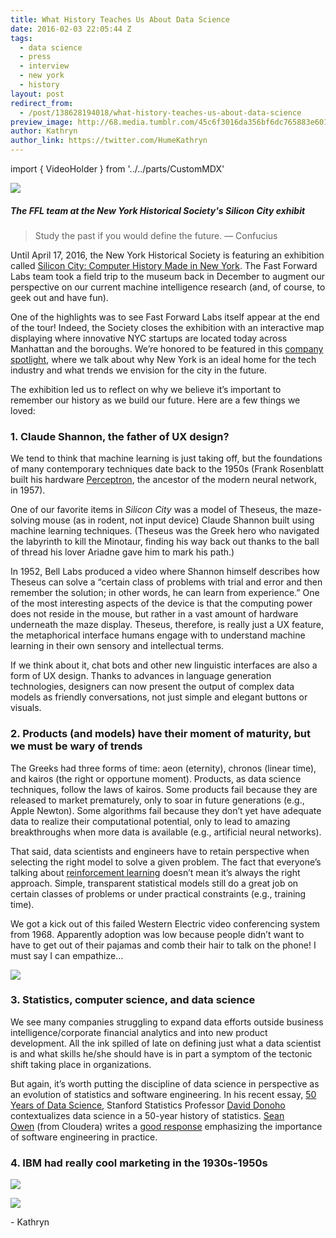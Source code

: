 ```yaml
---
title: What History Teaches Us About Data Science
date: 2016-02-03 22:05:44 Z
tags:
  - data science
  - press
  - interview
  - new york
  - history
layout: post
redirect_from:
  - /post/138628194018/what-history-teaches-us-about-data-science
preview_image: http://68.media.tumblr.com/45c6f3016da356bf6dc765883e601b93/tumblr_inline_o1zrwfo9mf1ta78fg_540.jpg
author: Kathryn
author_link: https://twitter.com/HumeKathryn
---
```


import { VideoHolder } from '../../parts/CustomMDX'

![](http://68.media.tumblr.com/98f5a3cef5a6fa19d9adebc7e2476ded/tumblr_inline_o1znwlckGY1ta78fg_540.jpg)

##### The FFL team at the New York Historical Society's Silicon City exhibit

> Study the past if you would define the future. — Confucius

<p>Until April 17, 2016, the New York Historical Society is featuring an exhibition called <a href="http://www.nyhistory.org/exhibitions/silicon-city-computer-history-made-new-york">Silicon City: Computer History Made in New York</a>. The Fast Forward Labs team took a field trip to the museum back in December to augment our perspective on our current machine intelligence research (and, of course, to geek out and have fun). <br/></p><p>One of the highlights was to see Fast Forward Labs itself appear at the end of the tour! Indeed, the Society closes the exhibition with an interactive map displaying where innovative NYC startups are located today across Manhattan and the boroughs. We’re honored to be featured in this <a href="http://siliconcity.nyhistory.org/spotlight/fast-forward-labs-spotlight/">company spotlight</a>, where we talk about why New York is an ideal home for the tech industry and what trends we envision for the city in the future. </p><p>The exhibition led us to reflect on why we believe it’s important to remember our history as we build our future. Here are a few things we loved: </p>

### 1. Claude Shannon, the father of UX design?

<p>We tend to think that machine learning is just taking off, but the foundations of many contemporary techniques date back to the 1950s (Frank Rosenblatt built his hardware <a href="https://en.wikipedia.org/wiki/Perceptron">Perceptron</a>, the ancestor of the modern neural network, in 1957). </p><p>One of our favorite items in <i>Silicon City </i>was a model of Theseus, the maze-solving mouse (as in rodent, not input device) Claude Shannon built using machine learning techniques. (Theseus was the Greek hero who navigated the labyrinth to kill the Minotaur, finding his way back out thanks to the ball of thread his lover Ariadne gave him to mark his path.) </p><p>In 1952, Bell Labs produced a video where Shannon himself describes how Theseus can solve a “certain class of problems with trial and error and then remember the solution; in other words, he can learn from experience.” One of the most interesting aspects of the device is that the computing power does not reside in the mouse, but rather in a vast amount of hardware underneath the maze display. Theseus, therefore, is really just a UX feature, the metaphorical interface humans engage with to understand machine learning in their own sensory and intellectual terms. </p><p>If we think about it, chat bots and other new linguistic interfaces are also a form of UX design. Thanks to advances in language generation technologies, designers can now present the output of complex data models as friendly conversations, not just simple and elegant buttons or visuals. </p>

<VideoHolder src="https://www.youtube.com/embed/vPKkXibQXGA?feature=oembed&amp;enablejsapi=1&amp;origin=https://safe.txmblr.com&amp;wmode=opaque" />

### 2. Products (and models) have their moment of maturity, but we must be wary of trends

<p>The Greeks had three forms of time: aeon (eternity), chronos (linear time), and kairos (the right or opportune moment). Products, as data science techniques, follow the laws of kairos. Some products fail because they are released to market prematurely, only to soar in future generations (e.g., Apple Newton). Some algorithms fail because they don’t yet have adequate data to realize their computational potential, only to lead to amazing breakthroughs when more data is available (e.g., artificial neural networks). </p><p>That said, data scientists and engineers have to retain perspective when selecting the right model to solve a given problem. The fact that everyone’s talking about <a href="https://en.wikipedia.org/wiki/Reinforcement_learning">reinforcement learning</a> doesn’t mean it’s always the right approach. Simple, transparent statistical models still do a great job on certain classes of problems or under practical constraints (e.g., training time). </p><p>We got a kick out of this failed Western Electric video conferencing system from 1968. Apparently adoption was low because people didn’t want to have to get out of their pajamas and comb their hair to talk on the phone! I must say I can empathize&hellip;</p>

![](http://68.media.tumblr.com/f1358e9a24d0389f4b0a4f40b872c1bf/tumblr_inline_o1zqpwqZk01ta78fg_540.jpg)

### 3. Statistics, computer science, and data science

<p>We see many companies struggling to expand data efforts outside business intelligence/corporate financial analytics and into new product development. All the ink spilled of late on defining just what a data scientist is and what skills he/she should have is in part a symptom of the tectonic shift taking place in organizations. </p><p>But again, it’s worth putting the discipline of data science in perspective as an evolution of statistics and software engineering. In his recent essay, <a href="http://courses.csail.mit.edu/18.337/2015/docs/50YearsDataScience.pdf">50 Years of Data Science</a>, Stanford Statistics Professor <a href="http://statweb.stanford.edu/~donoho/">David Donoho</a> contextualizes data science in a 50-year history of statistics. <a href="https://twitter.com/sean_r_owen">Sean Owen</a> (from Cloudera) writes a <a href="https://medium.com/@srowen/what-50-years-of-data-science-leaves-out-2366c9b61d3d#.5jflwg1y5">good response</a> emphasizing the importance of software engineering in practice. </p>

### 4. IBM had really cool marketing in the 1930s-1950s

![](http://68.media.tumblr.com/45c6f3016da356bf6dc765883e601b93/tumblr_inline_o1zrwfo9mf1ta78fg_540.jpg)

![](http://68.media.tumblr.com/d07593abb60957ee405547bb3f2ab7da/tumblr_inline_o1zrzhTygp1ta78fg_540.jpg)

<p>- Kathryn</p>
